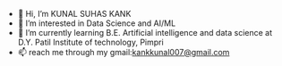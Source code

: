 - 👋 Hi, I’m KUNAL SUHAS KANK
- 👀 I’m interested in Data Science and AI/ML 
- 🌱 I’m currently learning B.E. Artificial intelligence and data science at D.Y. Patil Institute of technology, Pimpri
- 📫 reach me  through my gmail:kankkunal007@gmail.com



